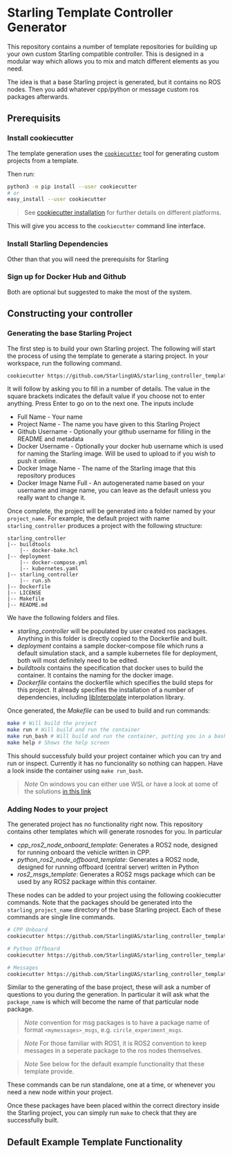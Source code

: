 # Starling Template Controller Generator

This repository contains a number of template repositories for building up your own custom Starling compatible controller. This is designed in a modular way which allows you to mix and match different elements as you need. 

The idea is that a base Starling project is generated, but it contains no ROS nodes. Then you add whatever cpp/python or message custom ros packages afterwards. 

## Prerequisits

### Install cookiecutter
The template generation uses the [`cookiecutter`](https://cookiecutter.readthedocs.io/en/stable/README.html) tool for generating custom projects from a template. 

Then run:
```sh
python3 -m pip install --user cookiecutter
# or 
easy_install --user cookiecutter
```
> See [cookiecutter installation](https://cookiecutter.readthedocs.io/en/stable/installation.html) for further details on different platforms. 

This will give you access to the `cookiecutter` command line interface. 

### Install Starling Dependencies

Other than that you will need the prerequisits for Starling

### Sign up for Docker Hub and Github

Both are optional but suggested to make the most of the system. 

## Constructing your controller

### Generating the base Starling Project

The first step is to build your own Starling project. The following will start the process of using the template to generate a staring project. In your workspace, run the following command. 

```bash
cookiecutter https://github.com/StarlingUAS/starling_controller_templates.git --directory starling_template
```

It will follow by asking you to fill in a number of details. The value in the square brackets indicates the default value if you choose not to enter anything. Press Enter to go on to the next one. The inputs include
- Full Name - Your name
- Project Name - The name you have given to this Starling Project
- Github Username - Optionally your github username for filling in the README and metadata
- Docker Username - Optionally your docker hub username which is used for naming the Starling image. Will be used to upload to if you wish to push it online.
- Docker Image Name - The name of the Starling image that this repository produces
- Docker Image Name Full - An autogenerated name based on your username and image name, you can leave as the default unless you really want to change it.

Once complete, the project will be generated into a folder named by your `project_name`. For example, the default project with name `starling_controller` produces a project with the following structure:
```
starling_controller
|-- buildtools
    |-- docker-bake.hcl
|-- deployment
    |-- docker-compose.yml
    |-- kubernetes.yaml
|-- starling_controller
    |-- run.sh
|-- Dockerfile
|-- LICENSE
|-- Makefile
|-- README.md
```

We have the following folders and files.

- *starling_controller* will be populated by user created ros packages. Anything in this folder is directly  copied to the Dockerfile and built.
- *deployment* contains a sample docker-compose file which runs a default simulation stack, and a sample kubernetes file for deployment, both will most definitely need to be edited.
- *buildtools* contains the specification that docker uses to build the container. It contains the naming for the docker image. 
- *Dockerfile* contains the dockerfile which specifies the build steps for this project. It already specifies the installation of a number of dependencies, including [libInterpolate](https://github.com/CD3/libInterpolate) interpolation library. 

Once generated, the *Makefile* can be used to build and run commands:
```sh
make # Will build the project
make run # Will build and run the container
make run_bash # Will build and run the container, putting you in a bash shell inside it.
make help # Shows the help screen
```

This should successfuly build your project container which you can try and run or inspect. Currently it has no funcionality so nothing can happen. Have a look inside the container using `make run_bash`. 

> *Note* On windows you can either use WSL or have a look at some of the solutions [in this link](https://stackoverflow.com/questions/2532234/how-to-run-a-makefile-in-windows)

### Adding Nodes to your project

The generated project has no functionality right now. This repository contains other templates which will generate rosnodes for you. In particular

- *cpp_ros2_node_onboard_template*: Generates a ROS2 node, designed for running onboard the vehicle written in CPP.
- *python_ros2_node_offboard_template*: Generates a ROS2 node, designed for running offboard (central server) written in Python
- *ros2_msgs_template*: Generates a ROS2 msgs package which can be used by any ROS2 package within this container. 

These nodes can be added to your project using the following cookiecutter commands. Note that the packages should be generated into the `starling_project_name` directory of the base Starling project. Each of these commands are single line commands. 
```sh
# CPP Onboard
cookiecutter https://github.com/StarlingUAS/starling_controller_templates.git --directory cpp_ros2_node_onboard_template -o starling_controller/starling_controller
```

```sh
# Python Offboard
cookiecutter https://github.com/StarlingUAS/starling_controller_templates.git --directory python_ros2_node_offboard_template -o starling_controller/starling_controller
```

```sh
# Messages 
cookiecutter https://github.com/StarlingUAS/starling_controller_templates.git --directory ros2_msgs_template -o starling_controller/starling_controller
```

Similar to the generating of the base project, these will ask a number of questions to you during the generation. In particular it will ask what the `package_name` is which will become the name of that particular node package.

> *Note* convention for msg packages is to have a package name of format `<mymessages>_msgs`, e.g. `circle_experiment_msgs`. 

> *Note* For those familiar with ROS1, it is ROS2 convention to keep messages in a seperate package to the ros nodes themselves. 

> *Note* See below for the default example functionality that these template provide. 

These commands can be run standalone, one at a time, or whenever you need a new node within your project. 

Once these packages have been placed within the correct directory inside the Starling project, you can simply run `make` to check that they are successfully built. 

## Default Example Template Functionality
